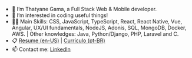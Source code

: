 - 👋 I’m Thatyane Gama, a Full Stack Web & Mobile developer.
- 👀 I’m interested in coding useful things!
- :woman_technologist: Main Skills: CSS, JavaScript, TypeScript, React, React Native, Vue, Angular, UX/UI fundamentals, NodeJS, Adonis, SQL, MongoDB, Docker, AWS. | Other knowledges: Java, Python/Django, PHP, Laravel and C.
- :clipboard: [Resume (en-US)](https://drive.google.com/file/d/1fvmaU9MP6EJjyRSl7UQtJaFW_SxgPXeD/view?usp=sharing) | [Currículo (pt-BR)](https://drive.google.com/file/d/1z6b9z8z8aehYoFZIaBA6RmMU6eQ8E909/view?usp=sharing)
- 📫 Contact me: [LinkedIn](https://www.linkedin.com/in/thatyane-gama-carvalho/)

